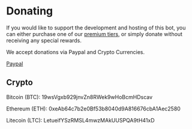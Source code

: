 # Donating

If you would like to support the development and hosting of this bot, you can either purchase one of our [premium tiers](/premium/tiers.md), or simply donate without receiving any special rewards.

We accept donations via Paypal and Crypto Currencies.

[Paypal](https://www.paypal.com/cgi-bin/webscr?cmd=_xclick&business=2E4RE33LFZJGY&lc=CH&item_name=InviteManager&amount=5%2e00&currency_code=USD&button_subtype=services&tax_rate=0%2e000&shipping=0%2e00&bn=PP%2dBuyNowBF%3abtn_buynowCC_LG%2egif%3aNonHosted)

## Crypto

Bitcoin \(BTC\): 19wsVgxb929jnvZn8RWek9wHoBcmHDscav

Ethereum \(ETH\): 0xeAb64c7b2e0Bf53b8040d9A816676cbA1Aec2580

Litecoin \(LTC\): LetueifYSzRMSL4mwzMAkUUSPQA9tH41xD
